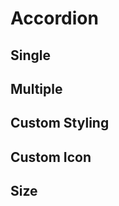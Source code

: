 # Accordion

## Single

<ComponentPreview name="Accordion" demo="Single" />

## Multiple

<ComponentPreview name="Accordion" demo="Multiple" />

## Custom Styling

<ComponentPreview name="Accordion" demo="CustomStyling" />

## Custom Icon

<ComponentPreview name="Accordion" demo="CustomIcon" />

## Size

<ComponentPreview name="Accordion" demo="Size" />
